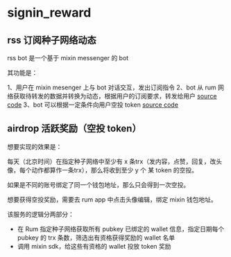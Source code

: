 # signin_reward

## rss 订阅种子网络动态

rss bot 是一个基于 mixin messenger 的 bot

其功能是：

1、用户在 mixin mesenger 上与 bot 对话交互，发出订阅指令
2、bot 从 rum 网络获取待转发的数据并转换为动态，根据用户的订阅要求，转发给用户 [source code](./do_rss.py)
3、bot 可以根据一定条件向用户空投 token [source code](./do_airdrop.py)

## airdrop 活跃奖励（空投 token）

想要实现的效果是：

每天（北京时间）在指定种子网络中至少有 x 条trx（发内容，点赞，回复，改头像，每个动作都算作一条trx），那么将收到至少 y 个 某 token 的空投。

如果是不同的账号绑定了同一个钱包地址，那么只会得到一次空投。

想要获得空投奖励，需要去 rum app 中点击头像编辑，绑定 mixin 钱包地址。

该服务的逻辑分两部分：

- 在 Rum 指定种子网络获取所有 pubkey 已绑定的 wallet 信息，指定日期每个 pubkey 的 trx 条数，筛选出有资格获得奖励的 wallet 名单
- 调用 mixin sdk，给这些有资格的 wallet 投放 token 奖励